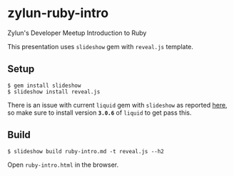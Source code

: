 # zylun-ruby-intro
Zylun's Developer Meetup Introduction to Ruby

This presentation uses `slideshow` gem with `reveal.js` template.

## Setup

```
$ gem install slideshow
$ slideshow install reveal.js
```

There is an issue with current `liquid` gem with `slideshow` as reported [here](https://groups.google.com/forum/#!topic/wwwmake/VxxCi1i-_ow), so make sure to install version **`3.0.6`** of `liquid` to get pass this.

## Build

`
$ slideshow build ruby-intro.md -t reveal.js --h2
`

Open `ruby-intro.html` in the browser.